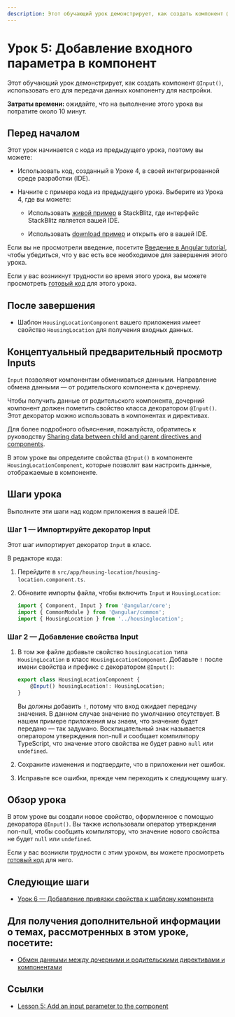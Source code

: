 ```yaml
---
description: Этот обучающий урок демонстрирует, как создать компонент @Input(), использовать его для передачи данных компоненту для настройки
---
```


# Урок 5: Добавление входного параметра в компонент

Этот обучающий урок демонстрирует, как создать компонент `@Input()`, использовать его для передачи данных компоненту для настройки.

**Затраты времени:** ожидайте, что на выполнение этого урока вы потратите около 10 минут.

## Перед началом

Этот урок начинается с кода из предыдущего урока, поэтому вы можете:

-   Использовать код, созданный в Уроке 4, в своей интегрированной среде разработки (IDE).

-   Начните с примера кода из предыдущего урока. Выберите <live-example name="first-app-lesson-04"></live-example> из Урока 4, где вы можете:

    -   Использовать [живой пример](https://angular.io/generated/live-examples/first-app-lesson-04/stackblitz.html) в StackBlitz, где интерфейс StackBlitz является вашей IDE.

    -   Использовать [download пример](https://angular.io/generated/zips/first-app-lesson-04/first-app-lesson-04.zip) и открыть его в вашей IDE.

Если вы не просмотрели введение, посетите [Введение в Angular tutorial](first-app.md), чтобы убедиться, что у вас есть все необходимое для завершения этого урока.

Если у вас возникнут трудности во время этого урока, вы можете просмотреть [готовый код](https://angular.io/generated/live-examples/first-app-lesson-05/stackblitz.html) для этого урока.

## После завершения

-   Шаблон `HousingLocationComponent` вашего приложения имеет свойство `HousingLocation` для получения входных данных.

## Концептуальный предварительный просмотр Inputs

`Input` позволяют компонентам обмениваться данными. Направление обмена данными — от родительского компонента к дочернему.

Чтобы получить данные от родительского компонента, дочерний компонент должен пометить свойство класса декоратором `@Input()`. Этот декоратор можно использовать в компонентах и директивах.

Для более подробного объяснения, пожалуйста, обратитесь к руководству [Sharing data between child and parent directives and components](inputs-outputs.md).

В этом уроке вы определите свойства `@Input()` в компоненте `HousingLocationComponent`, которые позволят вам настроить данные, отображаемые в компоненте.

## Шаги урока

Выполните эти шаги над кодом приложения в вашей IDE.

### Шаг 1 — Импортируйте декоратор Input

Этот шаг импортирует декоратор `Input` в класс.

В редакторе кода:

1.  Перейдите в `src/app/housing-location/housing-location.component.ts`.

2.  Обновите импорты файла, чтобы включить `Input` и `HousingLocation`:

    ```ts
    import { Component, Input } from '@angular/core';
    import { CommonModule } from '@angular/common';
    import { HousingLocation } from '../housinglocation';
    ```

### Шаг 2 — Добавление свойства Input

1.  В том же файле добавьте свойство `housingLocation` типа `HousingLocation` в класс `HousingLocationComponent`. Добавьте `!` после имени свойства и префикс с декоратором `@Input()`:

    ```ts
    export class HousingLocationComponent {
        @Input() housingLocation!: HousingLocation;
    }
    ```

    Вы должны добавить `!`, потому что вход ожидает передачу значения. В данном случае значение по умолчанию отсутствует. В нашем примере приложения мы знаем, что значение будет передано — так задумано. Восклицательный знак называется оператором утверждения non-null и сообщает компилятору TypeScript, что значение этого свойства не будет равно `null` или `undefined`.

2.  Сохраните изменения и подтвердите, что в приложении нет ошибок.

3.  Исправьте все ошибки, прежде чем переходить к следующему шагу.

## Обзор урока

В этом уроке вы создали новое свойство, оформленное с помощью декоратора `@Input()`. Вы также использовали оператор утверждения non-null, чтобы сообщить компилятору, что значение нового свойства не будет `null` или `undefined`.

Если у вас возникли трудности с этим уроком, вы можете просмотреть [готовый код](https://angular.io/generated/live-examples/first-app-lesson-05/stackblitz.html) для него.

## Следующие шаги

-   [Урок 6 — Добавление привязки свойства к шаблону компонента](./first-app-lesson-06.md)

## Для получения дополнительной информации о темах, рассмотренных в этом уроке, посетите:

-   [Обмен данными между дочерними и родительскими директивами и компонентами](inputs-outputs.md)

## Ссылки

-   [Lesson 5: Add an input parameter to the component](https://angular.io/tutorial/first-app/first-app-lesson-05)
